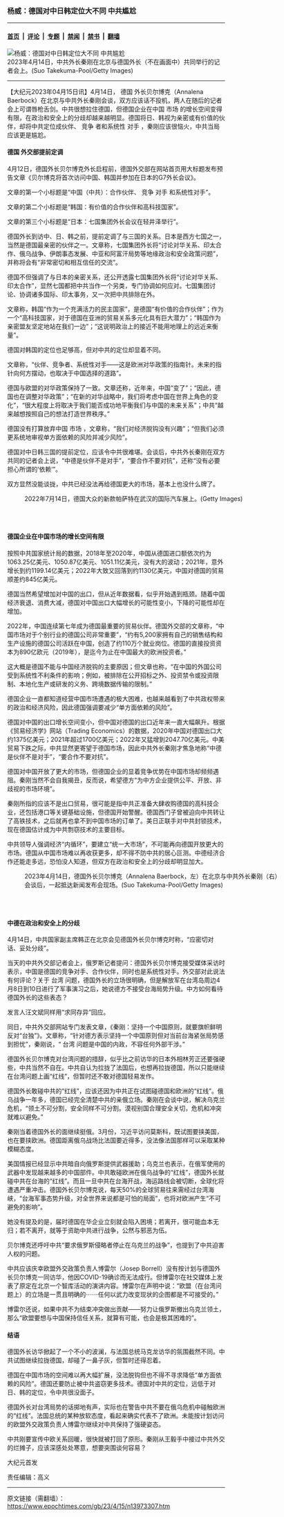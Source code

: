 ### 杨威：德国对中日韩定位大不同 中共尴尬

---

#### [首页](../../../..?n13973307) &nbsp;|&nbsp; [评论](../../../../../epoch-comment?n13973307) &nbsp;|&nbsp; [专题](../../../../../epoch-special?n13973307) &nbsp;|&nbsp; [禁闻](../../../../../epoch-news?n13973307) &nbsp;|&nbsp; [禁书](../../../../../books?n13973307) &nbsp;|&nbsp; [翻墙](https://github.com/gfw-breaker/nogfw/blob/master/README.md?n13973307)


<div><img alt="杨威：德国对中日韩定位大不同 中共尴尬" class="attachment-djy_600_400 size-djy_600_400 wp-post-image" src="https://i.epochtimes.com/assets/uploads/2023/04/id13973310-GettyImages-1251806115_light-600x400.jpg"/>
<div class="caption">
 2023年4月14日，中共外长秦刚在北京与德国外长（不在画面中）共同举行的记者会上。(Suo Takekuma-Pool/Getty Images)
</div></div><hr/><div class="post_content" id="artbody" itemprop="articleBody">
 <!-- article content begin -->
 <p>
  【大纪元2023年04月15日讯】4月14日，
  <ok href="https://www.epochtimes.com/gb/tag/%E5%BE%B7%E5%9B%BD.html">
   德国
  </ok>
  外长贝尔博克（Annalena Baerbock）在北京与中共外长秦刚会谈，双方应该话不投机，两人在随后的记者会上可谓唇枪舌剑。中共很想拉住德国，但德国企业在中国
  <ok href="https://www.epochtimes.com/gb/tag/%E5%B8%82%E5%9C%BA.html">
   市场
  </ok>
  的增长空间变得有限，在政治和安全上的分歧却越来越明显。德国将日、韩视为亲密或有价值的伙伴，却将中共定位成伙伴、
  <ok href="https://www.epochtimes.com/gb/tag/%E7%AB%9E%E4%BA%89.html">
   竞争
  </ok>
  者和系统性
  <ok href="https://www.epochtimes.com/gb/tag/%E5%AF%B9%E6%89%8B.html">
   对手
  </ok>
  ，秦刚应该很恼火，中共当局应该更是尴尬。
 </p>
 <h4>
  <ok href="https://www.epochtimes.com/gb/tag/%E5%BE%B7%E5%9B%BD.html">
   德国
  </ok>
  外交部提前定调
 </h4>
 <p>
  4月12日，德国外长贝尔博克外长启程前，德国外交部在网站首页用大标题发布预告文章《贝尔博克将首次访问中国、韩国并参加在日本的G7外长会议》。
 </p>
 <p>
  文章的第一个小标题是“中国（中共）：合作伙伴、
  <ok href="https://www.epochtimes.com/gb/tag/%E7%AB%9E%E4%BA%89.html">
   竞争
  </ok>
  <ok href="https://www.epochtimes.com/gb/tag/%E5%AF%B9%E6%89%8B.html">
   对手
  </ok>
  和系统性对手”。
 </p>
 <p>
  文章的第二个小标题是“韩国：有价值的合作伙伴和高科技国家”。
 </p>
 <p>
  文章的第三个小标题是“日本：七国集团外长会议在轻井泽举行”。
 </p>
 <p>
  德国外长到访中、日、韩之前，提前定调了与三国的关系。日本是西方七国之一，当然是德国最亲密的伙伴之一。文章称，七国集团外长将“讨论对华关系、印太合作、俄乌战争、伊朗事态发展、中亚和阿富汗局势等地缘政治和安全政策问题”，并称将会有“非常密切和相互信任的交流”。
 </p>
 <p>
  德国不但强调了与日本的亲密关系，还公开透露七国集团外长将“讨论对华关系、印太合作”，显然七国都把中共当作一个另类，专门协调如何应对。七国集团讨论、协调诸多国际、印太事务，又一次把中共排除在外。
 </p>
 <p>
  文章称，韩国“作为一个充满活力的民主国家”，是德国“有价值的合作伙伴”；作为一个“高科技国家，对于德国在亚洲的贸易关系多元化具有巨大潜力”；“韩国作为亲密盟友坚定地站在我们一边”；“这说明政治上的接近不能用地理上的远近来衡量”。
 </p>
 <p>
  德国对韩国的定位也足够高，但对中共的定位却显着不同。
 </p>
 <p>
  文章称，“伙伴、竞争者、系统性对手——这是欧洲对华政策的指南针。未来的指针向何方摆动，也取决于中国选择的道路”。
 </p>
 <p>
  德国与欧盟的对华政策保持了一致。文章还称，近年来，中国“变了”；“因此，德国也在调整对华政策”；“在新的对华战略中，我们将考虑中国在世界上角色的变化”，“很大程度上将取决于我们能否成功地平衡我们与中国的未来关系”；中共“越来越想按照自己的想法打造世界秩序。”
 </p>
 <p>
  德国没有打算放弃中国
  <ok href="https://www.epochtimes.com/gb/tag/%E5%B8%82%E5%9C%BA.html">
   市场
  </ok>
  ，文章称，“我们对经济脱钩没有兴趣”；“但我们必须更系统地审视单方面依赖的风险并减少风险”。
 </p>
 <p>
  德国对中日韩三国的提前定位，应该令中共很难堪。会谈后，中共外长秦刚在双方共同的记者会上说，“中德是伙伴不是对手”，“要合作不要对抗”，还称“没有必要担心所谓的‘依赖’”。
 </p>
 <p>
  双方显然没能谈拢，中共已经没法再给德国更大的市场，基本上也没什么牌了。
 </p>
 <figure aria-describedby="caption-attachment-13973311" class="wp-caption aligncenter" id="attachment_13973311" style="width: 600px">
  <ok href="https://i.epochtimes.com/assets/uploads/2023/04/id13973311-GettyImages-1408649929.jpg" target="_blank">
   <img alt="" class="size-large wp-image-13973311" src="https://i.epochtimes.com/assets/uploads/2023/04/id13973311-GettyImages-1408649929-600x400.jpg"/>
  </ok>
  <br/><figcaption class="wp-caption-text" id="caption-attachment-13973311">
   2022年7月14日，德国大众的新款帕萨特在武汉的国际汽车展上。(Getty Images)
  </figcaption><br/>
 </figure><br/>
 <h4>
  德国企业在中国市场的增长空间有限
 </h4>
 <p>
  按照中共国家统计局的数据，2018年至2020年，中国从德国进口额依次约为1063.25亿美元、1050.87亿美元、1051.11亿美元，没有大的波动；2021年，意外增长到约1199.14亿美元；2022年大致又回落到约1130亿美元，中国对德国的贸易顺差约845亿美元。
 </p>
 <p>
  德国当然希望增加对中国的出口，但从近年数据看，似乎开始遇到瓶颈。随着中国经济衰退、消费大减，德国对中国出口大幅增长的可能性变小，下降的可能性却在增加。
 </p>
 <p>
  2022年，中国连续第七年成为德国最重要的贸易伙伴。德国外交部的文章称，“中国市场对于个别行业的德国公司非常重要”，“约有5,200家拥有自己的销售结构和生产设施的德国公司活跃在中国，创造了约110万个就业岗位。德国的直接投资资本为890亿欧元（2019年），是迄今为止在中国最大的欧洲投资者。”
 </p>
 <p>
  这大概是德国不能与中国经济脱钩的主要原因；但文章也称，“在中国的外国公司受到系统性不利条件的影响；例如，被排除在公开招标之外、投资禁令或投资限制、本地化生产或研发的义务、跨境数据传输的限制。”
 </p>
 <p>
  德国企业一直都知道经营中国市场遭遇的极大困难，也越来越看到了中共政权带来的政治和经济风险，因此德国强调要减少“单方面依赖的风险”。
 </p>
 <p>
  德国对中国的出口增长空间变小，但中国对德国的出口近年来一直大幅飙升。根据《贸易经济学》网站（Trading Economics）的数据，2020年中国对德国出口大约1375亿美元；2021年超过1700亿美元；2022年又猛增到2047.70亿美元。中美贸易下跌之际，中共显然更寄望于德国市场，因此中共外长秦刚才焦急地称“中德是伙伴不是对手”，“要合作不要对抗”。
 </p>
 <p>
  德国对中国开放了更大的市场，但德国企业的显着竞争优势在中国市场却频频遇阻。秦刚当然不会自我揭丑，反而说，希望德方“为中方企业提供公平、开放、非歧视的市场环境”。
 </p>
 <p>
  秦刚所指的应该不是出口贸易，很可能是指中共正准备大肆收购德国的高科技企业，还包括港口等关键基础设施，但德国开始警醒。德国西门子曾被迫向中共转让了高铁技术，之后就再也拿不到中国市场的订单了。美日正联手对中共封锁技术，现在德国估计成为中共剽窃技术的主要目标。
 </p>
 <p>
  中共领导人强调经济“内循环”，要建立“统一大市场”，不可能再向德国开放更大的市场。德国从中国市场难以再收获更多，却不得不防中共的居心叵测。中德经济合作还能走多远，恐怕没人知道，但双方在政治和安全上的分歧却明显加大。
 </p>
 <figure aria-describedby="caption-attachment-13973312" class="wp-caption aligncenter" id="attachment_13973312" style="width: 600px">
  <ok href="https://i.epochtimes.com/assets/uploads/2023/04/id13973312-GettyImages-1251806165.jpg" target="_blank">
   <img alt="" class="size-large wp-image-13973312" src="https://i.epochtimes.com/assets/uploads/2023/04/id13973312-GettyImages-1251806165-600x400.jpg"/>
  </ok>
  <br/><figcaption class="wp-caption-text" id="caption-attachment-13973312">
   2023年4月14日，德国外长贝尔博克（Annalena Baerbock，左）在北京与中共外长秦刚（右）会谈后，一起抵达新闻发布会现场。(Suo Takekuma-Pool/Getty Images)
  </figcaption><br/>
 </figure><br/>
 <h4>
  中德在政治和安全上的分歧
 </h4>
 <p>
  4月14日，中共国家副主席韩正在北京会见德国外长贝尔博克时称，“应密切对话、妥处分歧”。
 </p>
 <p>
  当天的中共外交部记者会上，俄罗斯记者提问：德国外长贝尔博克接受媒体采访时表示，中国是德国的竞争对手、合作伙伴，同时也是系统性对手。外交部对此说法有何评论？关于
  <ok href="https://www.epochtimes.com/gb/tag/%E5%8F%B0%E6%B9%BE.html">
   台湾
  </ok>
  问题，德国外长的立场很明确，但是解放军在台湾岛周边4月8日到10日进行了军事演习之后，她说德方不接受台海局势升级。中方如何看待德国外长的这些表态？
 </p>
 <p>
  发言人汪文斌同样用“求同存异”回应。
 </p>
 <p>
  同日，中共外交部网站专门发表文章，《秦刚：坚持一个中国原则，就要旗帜鲜明反对“台独”》。文章称，“针对德方表示坚持一个中国原则但对当前台海紧张局势感到担忧”，秦刚说，“
  <ok href="https://www.epochtimes.com/gb/tag/%E5%8F%B0%E6%B9%BE.html">
   台湾
  </ok>
  问题是中国的内政，不容任何外部干涉。”
 </p>
 <p>
  德国外长贝尔博克对台湾问题的措辞，似乎比之前访华的日本外相林芳正还要强硬些，中共当然不自在。中共自认为拉拢了法国后，也想再拉拢德国，所以只能继续在台湾问题上画“红线”，但暂时还不敢对德国轻易发作。
 </p>
 <p>
  德国外长敢碰中共的“红线”，应该还因为中共正在试图碰德国和欧洲的“红线”。俄乌战争一年多，德国已经完全清楚中共的亲俄立场。秦刚在会谈中说，解决乌克兰危机，“领土不可分割，安全同样不可分割。漠视别国合理安全关切，危机和冲突就难以避免。”
 </p>
 <p>
  秦刚当着德国外长的面继续挺俄。3月份，习近平访问莫斯科，既试图要挟美国，也在要挟欧洲。德国距离俄乌战场比法国要近得多，没法像法国那样可以采取某种模糊态度。
 </p>
 <p>
  美国情报已经显示中共暗自向俄罗斯提供武器援助；乌克兰也表示，在俄军使用的武器中发现越来越多的中国部件。中共敢碰欧洲在俄乌战争的“红线”，德国外长就碰中共在台海的“红线”。而且一旦中共在台海开战，海运路线会被切断，全球化将遭遇严重冲击。德国外长贝尔博克说，每天50%的全球贸易往来需经过台湾海峡，“台海军事态势升级，对全世界来说都是可怕的局面”，也将对欧洲产生“不可避免的影响”。
 </p>
 <p>
  她没有提及的是，届时德国在华企业立刻就会陷入困境；若离开，很可能血本无归；若不离开，就等于资助中共进行战争，公然与邪恶为伍。
 </p>
 <p>
  贝尔博克还呼吁中共“要求俄罗斯侵略者停止在乌克兰的战争”，也提到了中共迫害人权的问题。
 </p>
 <p>
  中共应该庆幸欧盟外交政策负责人博雷尔（Josep Borrell）没有按计划与德国外长贝尔博克一同访华，他因COVID-19确诊而无法成行。但博雷尔在社交媒体上发表了原定在北京一个智库活动的演讲内容。博雷尔在声明中说：“欧盟（在台湾问题上）的立场是一贯且明确的⋯⋯任何以武力改变现状的企图都是不可接受的。”
 </p>
 <p>
  博雷尔还说，如果中共不为结束冲突做出贡献——努力让俄罗斯撤出乌克兰领土，那么“欧盟要想与中国保持信任关系，就算有可能，也会是极其困难的”。
 </p>
 <h4>
  结语
 </h4>
 <p>
  德国外长访华掀起了一个不小的波澜，与法国总统马克龙访华的氛围截然不同。中共试图继续拉拢德国，却碰了一鼻子灰，但暂时还得忍着。
 </p>
 <p>
  德国在中国市场的空间难以再大幅扩展，没法脱钩但也不得不寻求降低“单方面依赖的风险”。德国还要防止被中共盗窃更多技术。德国对中共的定位，远低于对日、韩的定位，令中共很没面子。
 </p>
 <p>
  德国外长对台湾局势的话掷地有声，实际也在警告中共不要在俄乌危机中碰触欧洲的“红线”。法国总统的某种放软态度，看起来确实代表不了欧洲。未能按计划访问的欧盟外交政策负责人博雷尔继续对中共保持了强硬姿态。
 </p>
 <p>
  中共刚要宣传中欧关系回暖，很快就被打回了原形。秦刚从王毅手中接过中共外交的烂摊子，应该深感处处寒意，想要突围谈何容易？
 </p>
 <p>
  大纪元首发
 </p>
 <p>
  责任编辑：高义
 </p>
 <!-- article content end -->
 <div id="below_article_ad">
 </div>
</div>


---

原文链接（需翻墙）：https://www.epochtimes.com/gb/23/4/15/n13973307.htm